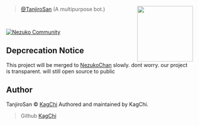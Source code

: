 <a href="https://github.com/tanjiro-project/kamado-tanjiro"> <img align="right"  src="https://cdn.discordapp.com/attachments/785715969317142540/902228926229807124/5ee994bb1703e95f90cc03851a479ac0.webp?size=4096" width="150"></a>

> [@TanjiroSan](https://github.com/tanjiro-project/kamado-tanjiro) (A multipurpose bot.) 
<br>

[![Nezuko Community](https://discordapp.com/api/guilds/785715968608567297/embed.png?style=banner2)](https://discord.gg/b47d4AqxFR)

## Depcrecation Notice
This project will be merged to [NezukoChan](https://nezu.my.id) slowly. dont worry. our project is transparent. will still open source to public

## Author
TanjiroSan © [KagChi](https://github.com/KagChi)
Authored and maintained by KagChi.
> Github [KagChi](https://github.com/KagChi)
